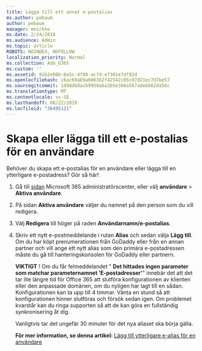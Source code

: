 ```yaml
---
title: Lägga till ett annat e-postalias
ms.author: pebaum
author: pebaum
manager: mnirkhe
ms.date: 2/24/2018
ms.audience: Admin
ms.topic: article
ROBOTS: NOINDEX, NOFOLLOW
localization_priority: Normal
ms.collection: Adm_O365
ms.custom: ''
ms.assetid: 91b2e06b-0a5c-4f89-acfd-ef301e7df82d
ms.openlocfilehash: c6ac69ab9a6063b2f42542c05cd7d21ec7d7be57
ms.sourcegitcommit: 1d98db8acb9959aba3b5e308a567ade6b62da56c
ms.translationtype: MT
ms.contentlocale: sv-SE
ms.lasthandoff: 08/22/2019
ms.locfileid: "36495121"
---
```

# <a name="create-or-add-an-email-alias-for-a-user"></a>Skapa eller lägga till ett e-postalias för en användare

Behöver du skapa ett e-postalias för en användare eller lägga till en ytterligare e-postadress? Gör så här!
  
1. Gå till [sidan](https://go.microsoft.com/fwlink/p/?linkid=834822) Microsoft 365 administratörscenter, eller välj **användare** \> **Aktiva användare**.
    
2. På sidan **Aktiva användare** väljer du namnet på den person som du vill redigera. 
    
3. Välj **Redigera** till höger på raden **Användarnamn/e-postalias**.
    
4. Skriv ett nytt e-postmeddelande i rutan **Alias** och sedan välja **Lägg till**. Om du har köpt prenumerationen från GoDaddy eller från en annan partner och vill ange ett nytt alias som den primära e-postadressen måste du gå till hanteringskonsolen för GoDaddy eller partnern. 
    
    **VIKTIGT** ! Om du får felmeddelandet " **Det hittades ingen parameter som matchar parameternamnet 'E-postadresser'**" innebär det att det tar lite längre tid för Office 365 att slutföra konfigurationen av klienten eller den anpassade domänen, om du nyligen har lagt till en sådan. Konfigurationen kan ta upp till 4 timmar. Vänta en stund så att konfigurationen hinner slutföras och försök sedan igen. Om problemet kvarstår kan du ringa supporten så att de kan göra en fullständig synkronisering åt dig.
    
    Vanligtvis tar det ungefär 30 minuter för det nya aliaset ska börja gälla.
    
    **För mer information, se denna artikel:** [Lägg till ytterligare e-alias för en användare](https://support.office.com/article/Add-additional-email-aliases-to-a-user-0b0bd900-68b1-4bf5-808b-5d240a7739f4.aspx)
    

